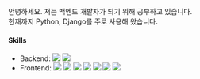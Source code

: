 안녕하세요. 저는 백엔드 개발자가 되기 위해 공부하고 있습니다. <br/>
현재까지 Python, Django를 주로 사용해 왔습니다.


#### Skills
- Backend: <img src="https://img.shields.io/badge/Python-3776AB?style=flat-square&logo=Python&logoColor=white"/> <img src="https://img.shields.io/badge/Django-092E20?style=flat-square&logo=Django&logoColor=white"/>
- Frontend: <img src="https://img.shields.io/badge/JavaScript-F7DF1E?style=flat-square&logo=JavaScript&logoColor=white"/> <img src="https://img.shields.io/badge/VueJs-4FC08D?style=flat-square&logo=Vue.Js&logoColor=white"/> <img src="https://img.shields.io/badge/HTML5-E34F26?style=flat-square&logo=HTML5&logoColor=white"/> <img src="https://img.shields.io/badge/CSS3-1572B6?style=flat-square&logo=CSS3&logoColor=white"/> <img src="https://img.shields.io/badge/BootStrap-7952B3?style=flat-square&logo=Bootstrap&logoColor=white"/> <img src="https://img.shields.io/badge/Kotlin-7F52FF?style=flat-square&logo=Kotlin&logoColor=white"/> <img src="https://img.shields.io/badge/Android-3DDC84?style=flat-square&logo=Android&logoColor=white"/>
<!---
HQkim/HQkim is a ✨ special ✨ repository because its `README.md` (this file) appears on your GitHub profile.
You can click the Preview link to take a look at your changes.
--->
